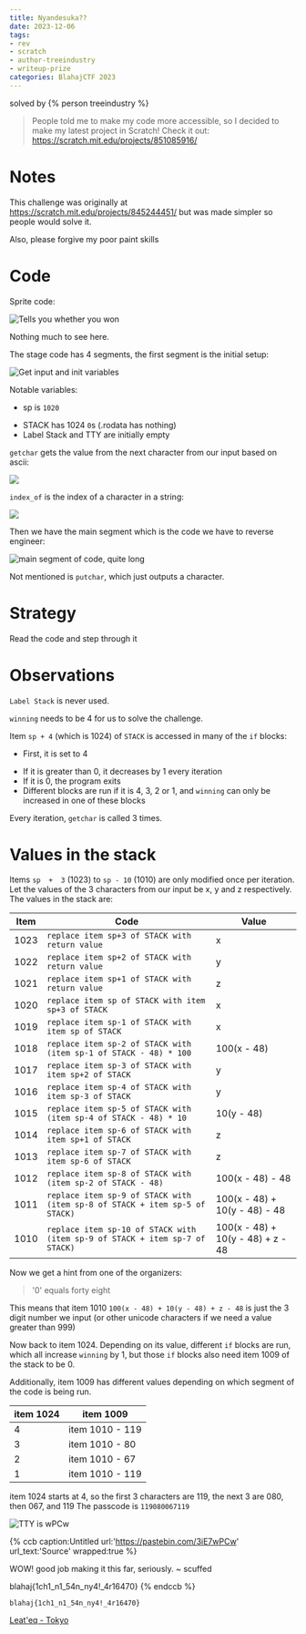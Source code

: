 ```yaml
---
title: Nyandesuka??
date: 2023-12-06
tags: 
- rev
- scratch
- author-treeindustry
- writeup-prize
categories: BlahajCTF 2023
---
```


solved by {% person treeindustry %}

> People told me to make my code more accessible, so I decided to make my latest project in Scratch! Check it out: https://scratch.mit.edu/projects/851085916/

# Notes

This challenge was originally at https://scratch.mit.edu/projects/845244451/ but was made simpler so people would solve it.

Also, please forgive my poor paint skills

# Code

Sprite code:

![Tells you whether you won](/static/BlahajCTF2023/nyan_1.PNG)

Nothing much to see here.

The stage code has 4 segments, the first segment is the initial setup:

![Get input and init variables](/static/BlahajCTF2023/nyan_2.PNG)

Notable variables:

+ sp is `1020`
- STACK has 1024 `0`s (.rodata has nothing)
- Label Stack and TTY are initially empty

`getchar` gets the value from the next character from our input based on ascii:

![](/static/BlahajCTF2023/nyan_3.PNG)

`index_of` is the index of a character in a string:

![](/static/BlahajCTF2023/nyan_4.PNG)

Then we have the main segment which is the code we have to reverse engineer:

![main segment of code, quite long](/static/BlahajCTF2023/nyan_5.PNG)

Not mentioned is `putchar`, which just outputs a character.

# Strategy

Read the code and step through it

# Observations

`Label Stack` is never used.

`winning` needs to be 4 for us to solve the challenge.

Item `sp + 4` (which is 1024) of `STACK` is accessed in many of the `if` blocks:
+ First, it is set to 4
- If it is greater than 0, it decreases by 1 every iteration
- If it is 0, the program exits
- Different blocks are run if it is 4, 3, 2 or 1, and `winning` can only be increased in one of these blocks

Every iteration, `getchar` is called 3 times.

# Values in the stack

Items `sp  +  3` (1023) to `sp - 10` (1010) are only modified once per iteration. Let the values of the 3 characters from our input be x, y and z respectively. The values in the stack are:

| Item | Code | Value |
| --- | --- | --- |
| 1023 | `replace item sp+3 of STACK with return value` | x |
| 1022 | `replace item sp+2 of STACK with return value` | y |
| 1021 | `replace item sp+1 of STACK with return value` | z |
| 1020 | `replace item sp of STACK with item sp+3 of STACK` | x |
| 1019 | `replace item sp-1 of STACK with item sp of STACK` | x |
| 1018 | `replace item sp-2 of STACK with (item sp-1 of STACK - 48) * 100` | 100(x - 48) |
| 1017 | `replace item sp-3 of STACK with item sp+2 of STACK` | y |
| 1016 | `replace item sp-4 of STACK with item sp-3 of STACK` | y |
| 1015 | `replace item sp-5 of STACK with (item sp-4 of STACK - 48) * 10` | 10(y - 48) |
| 1014 | `replace item sp-6 of STACK with item sp+1 of STACK` | z |
| 1013 | `replace item sp-7 of STACK with item sp-6 of STACK` | z |
| 1012 | `replace item sp-8 of STACK with (item sp-2 of STACK - 48)` | 100(x - 48) - 48 |
| 1011 | `replace item sp-9 of STACK with (item sp-8 of STACK + item sp-5 of STACK)` | 100(x - 48) + 10(y - 48) - 48 |
| 1010 | `replace item sp-10 of STACK with (item sp-9 of STACK + item sp-7 of STACK)` | 100(x - 48) + 10(y - 48) + z - 48 |

Now we get a hint from one of the organizers:

> '0' equals forty eight

This means that item 1010 `100(x - 48) + 10(y - 48) + z - 48` is just the 3 digit number we input (or other unicode characters if we need a value greater than 999)

Now back to item 1024. Depending on its value, different `if` blocks are run, which all increase `winning` by 1, but those `if` blocks also need item 1009 of the stack to be 0.

Additionally, item 1009 has different values depending on which segment of the code is being run.

| item 1024 | item 1009 |
| --- | --- |
| 4 | item 1010 - 119 |
| 3 | item 1010 - 80 |
| 2 | item 1010 - 67 |
| 1 | item 1010 - 119 |

item 1024 starts at 4, so the first 3 characters are 119, the next 3 are 080, then 067, and 119
The passcode is `119080067119`

![TTY is wPCw](/static/BlahajCTF2023/nyan_6.PNG)

{% ccb caption:Untitled url:'https://pastebin.com/3iE7wPCw' url_text:'Source' wrapped:true %}
 
WOW! good job making it this far, seriously. ~ scuffed 
 
blahaj{1ch1_n1_54n_ny4!_4r16470}
{% endccb %}

`blahaj{1ch1_n1_54n_ny4!_4r16470}`

[Leat\'eq - Tokyo](https://youtu.be/XlrWmtUdoOk)